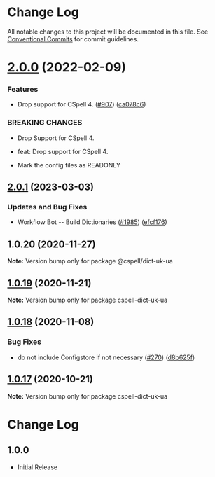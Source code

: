 # Change Log

All notable changes to this project will be documented in this file.
See [Conventional Commits](https://conventionalcommits.org) for commit guidelines.

# [2.0.0](https://github.com/streetsidesoftware/cspell-dicts/compare/@cspell/dict-uk-ua@1.0.20...@cspell/dict-uk-ua@2.0.0) (2022-02-09)


### Features

* Drop support for CSpell 4. ([#907](https://github.com/streetsidesoftware/cspell-dicts/issues/907)) ([ca078c6](https://github.com/streetsidesoftware/cspell-dicts/commit/ca078c6a2e188cc3cf6276db1ba7e007f0f06f27))


### BREAKING CHANGES

* Drop Support for CSpell 4.

* feat: Drop support for CSpell 4.
* Mark the config files as READONLY





## [2.0.1](https://github.com/streetsidesoftware/cspell-dicts/compare/@cspell/dict-uk-ua@2.0.0...@cspell/dict-uk-ua@2.0.1) (2023-03-03)


### Updates and Bug Fixes

* Workflow Bot -- Build Dictionaries ([#1985](https://github.com/streetsidesoftware/cspell-dicts/issues/1985)) ([efcf176](https://github.com/streetsidesoftware/cspell-dicts/commit/efcf1762763e2b587ab5a711ff477e2400308285))

## 1.0.20 (2020-11-27)

**Note:** Version bump only for package @cspell/dict-uk-ua





## [1.0.19](https://github.com/streetsidesoftware/cspell-dicts/compare/cspell-dict-uk-ua@1.0.18...cspell-dict-uk-ua@1.0.19) (2020-11-21)

**Note:** Version bump only for package cspell-dict-uk-ua

## [1.0.18](https://github.com/streetsidesoftware/cspell-dicts/compare/cspell-dict-uk-ua@1.0.17...cspell-dict-uk-ua@1.0.18) (2020-11-08)

### Bug Fixes

- do not include Configstore if not necessary ([#270](https://github.com/streetsidesoftware/cspell-dicts/issues/270)) ([d8b625f](https://github.com/streetsidesoftware/cspell-dicts/commit/d8b625f2f42d5cc6c4a9390216ac1e5037886e44))

## [1.0.17](https://github.com/streetsidesoftware/cspell-dicts/compare/cspell-dict-uk-ua@1.0.16...cspell-dict-uk-ua@1.0.17) (2020-10-21)

**Note:** Version bump only for package cspell-dict-uk-ua

# Change Log

## 1.0.0

- Initial Release
